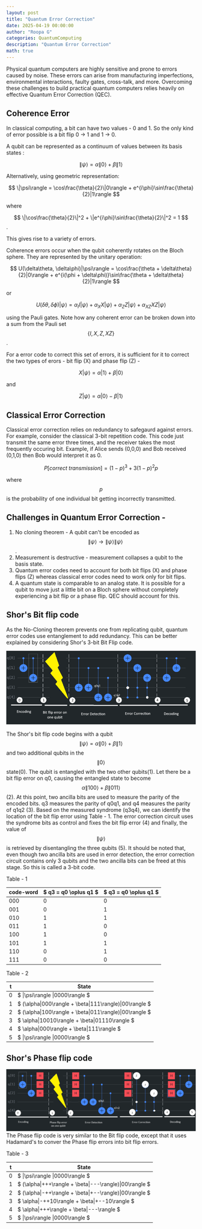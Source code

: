 ```yaml
---
layout: post
title: "Quantum Error Correction"
date: 2025-04-19 00:00:00
author: "Roopa G"
categories: QuantumComputing
description: "Quantum Error Correction"
math: true
---
```


Physical quantum computers are highly sensitive and prone to errors caused by noise. These errors can arise from manufacturing imperfections, environmental interactions, faulty gates, cross-talk, and more. Overcoming these challenges to build practical quantum computers relies heavily on effective Quantum Error Correction (QEC).

## Coherence Error
In classical computing, a bit can have two values - 0 and 1. So the only kind of error possible is a bit flip 0 -> 1 and 1 -> 0.

A qubit can be represented as a continuum of values between its basis states :

$$
\|\psi\rangle = \alpha\|0\rangle + \beta\|1\rangle
$$

Alternatively, using geometric representation:

$$
\|\psi\rangle = \cos\frac{\theta}{2}\|0\rangle + e^{i\phi}\sin\frac{\theta}{2}|1\rangle
$$

where 

$$
\|\cos\frac{\theta}{2}\|^2 + \|e^{i\phi}\sin\frac{\theta}{2}\|^2 = 1
$$.

This gives rise to a variety of errors.

Coherence errors occur when the qubit coherently rotates on the Bloch sphere. They are represented by the unitary operation:

   $$
   U(\delta\theta, \delta\phi)|\psi\rangle = \cos\frac{\theta + \delta\theta}{2}|0\rangle + e^{i(\phi + \delta\phi)}\sin\frac{\theta + \delta\theta}{2}|1\rangle
   $$

or

   $$
   U(\delta\theta, \delta\phi)|\psi\rangle = \alpha_{I}I|\psi\rangle + \alpha_{X}X|\psi\rangle + \alpha_{Z}Z|\psi\rangle + \alpha_{XZ}XZ|\psi\rangle
   $$

using the Pauli gates. Note how any coherent error can be broken down into a sum from the Pauli set $$\{I, X, Z, XZ\}$$.

For a error code to correct this set of errors, it is sufficient for it to correct the two types of erors - bit flip (X) and phase flip (Z) -

$$
X|\psi\rangle = \alpha|1\rangle + \beta|0\rangle
$$

and

$$
Z|\psi\rangle = \alpha|0\rangle - \beta|1\rangle
$$

## Classical Error Correction
Classical error correction relies on redundancy to safegaurd against errors. For example, consider the classical 3-bit repetition code. This code just transmit the same error three times, and the receiver takes the most frequently occuring bit. Example, if Alice sends (0,0,0) and Bob received (0,1,0) then Bob would interpret it as 0.

$$
P[correct\ transmission] = (1-p)^3 + 3(1-p)^2p
$$

where $$p$$ is the probability of one individual bit getting incorrectly transmitted.

## Challenges in Quantum Error Correction - 
1. No cloning theorem - A qubit can't be encoded as 
$$ 
        \|\psi\rangle \rightarrow \|\psi\rangle\|\psi\rangle 
$$.
2. Measurement is destructive - measurement collapses a qubit to the basis state.
3. Quantum error codes need to account for both bit flips (X) and phase flips (Z) whereas classical error codes need to work only for bit flips.
4. A quantum state is comparable to an analog state. It is possible for a qubit to move just a little bit on a Bloch sphere without completely experiencing a bit flip or a phase flip. QEC should account for this.

## Shor's Bit flip code
As the No-Cloning theorem prevents one from replicating qubit, quantum error codes use entanglement to add redundancy. This can be better explained by considering Shor's 3-bit Bit Flip code.

![Shor's 3-Qubit Bit Flip Code](https://raw.githubusercontent.com/groopav/groopav.github.io/refs/heads/main/images/Shor'sBitFlip.png)

The Shor's bit flip code begins with a qubit $$\|\psi\rangle = \alpha\|0\rangle + \beta\|1\rangle$$ and two additional qubits in the $$\|0\rangle$$ state(0). The qubit is entangled with the two other qubits(1). Let there be a bit flip error on q0, causing the entangled state to become $$ \alpha\|100\rangle + \beta\|011\rangle $$ (2). At this point, two ancilla bits are used to measure the parity of the encoded bits. q3 measures the parity of q0q1, and q4 measures the parity of q1q2 (3). Based on the measured syndrome (q3q4), we can identify the location of the bit flip error using Table - 1. The error correction circuit uses the syndrome bits as control and fixes the bit flip error (4) and finally, the value of $$\|\psi\rangle$$ is retrieved by disentangling the three qubits (5). It should be noted that, even though two ancilla bits are used in error detection, the error correction circuit contains only 3 qubits and the two ancilla bits can be freed at this stage. So this is called a 3-bit code. 

Table - 1

|code-word| $ q3 = q0 \oplus q1 $ | $ q3 = q0 \oplus q1 $ |
|---------|-----------------------|-----------------------|
|000      | 0                     | 0                     |
|001      | 0                     | 1                     |
|010      | 1                     | 1                     |
|011      | 1                     | 0                     |
|100      | 1                     | 0                     |
|101      | 1                     | 1                     |
|110      | 0                     | 1                     |
|111      | 0                     | 0                     |

Table - 2

|t| State                                                    |
|-|----------------------------------------------------------|
|0| $ \|\psi\rangle \|0000\rangle $                          |
|1| $ (\alpha\|000\rangle + \beta\|111\rangle)\|00\rangle $  | 
|2| $ (\alpha\|100\rangle + \beta\|011\rangle)\|00\rangle $  | 
|3| $ \alpha\|10010\rangle + \beta\|01110\rangle $           | 
|4| $ \alpha\|000\rangle + \beta\|111\rangle $               | 
|5| $ \|\psi\rangle \|0000\rangle $                          |

## Shor's Phase flip code

![Shor's 3-Qubit Phase Flip Code](https://raw.githubusercontent.com/groopav/groopav.github.io/refs/heads/main/images/Shor'sPhaseFlip.png)
The Phase flip code is very similar to the Bit flip code, except that it uses Hadamard's to conver the Phase flip errors into bit flip errors.

Table - 3

|t| State                                                    |
|-|----------------------------------------------------------|
|0| $ \|\psi\rangle \|0000\rangle $                          |
|1| $ (\alpha\|+++\rangle + \beta\|---\rangle)\|00\rangle $  | 
|2| $ (\alpha\|-++\rangle + \beta\|+--\rangle)\|00\rangle $  | 
|3| $ \alpha\|-++10\rangle + \beta\|+--10\rangle $           | 
|4| $ \alpha\|+++\rangle + \beta\|---\rangle $               | 
|5| $ \|\psi\rangle \|0000\rangle $                          |

<script type="text/javascript" id="MathJax-script" async
  src="https://cdn.jsdelivr.net/npm/mathjax@3/es5/tex-mml-chtml.js">
</script>
